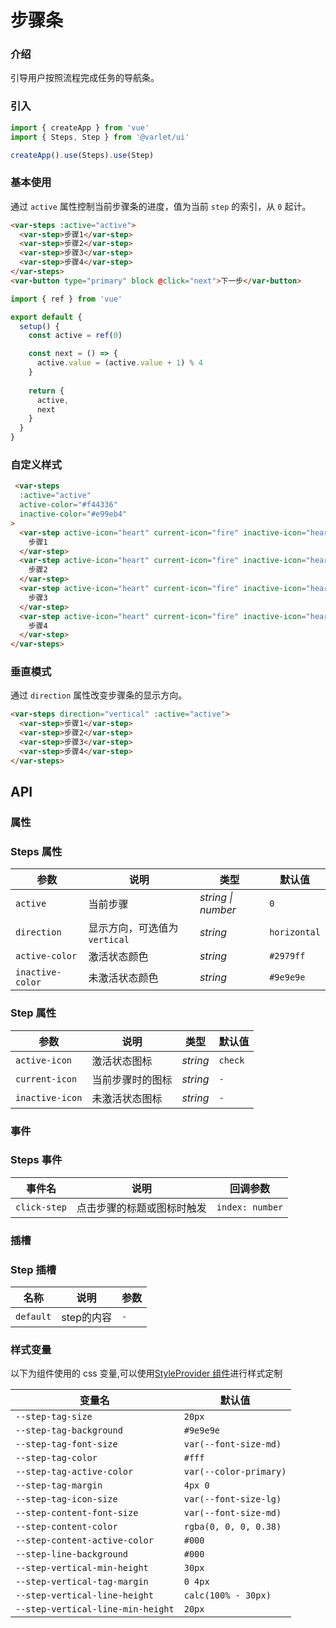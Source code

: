 # 步骤条

### 介绍

引导用户按照流程完成任务的导航条。

### 引入

```js
import { createApp } from 'vue'
import { Steps, Step } from '@varlet/ui'

createApp().use(Steps).use(Step)
```

### 基本使用

通过 `active` 属性控制当前步骤条的进度，值为当前 `step` 的索引，从 `0` 起计。

```html
<var-steps :active="active">
  <var-step>步骤1</var-step>
  <var-step>步骤2</var-step>
  <var-step>步骤3</var-step>
  <var-step>步骤4</var-step>
</var-steps>
<var-button type="primary" block @click="next">下一步</var-button>
```

```javascript
import { ref } from 'vue'

export default {
  setup() {
    const active = ref(0)

    const next = () => {
      active.value = (active.value + 1) % 4
    }
    
    return {
      active,
      next
    }
  }
}
```

### 自定义样式

```html
 <var-steps 
  :active="active"  
  active-color="#f44336" 
  inactive-color="#e99eb4"
>
  <var-step active-icon="heart" current-icon="fire" inactive-icon="heart-half-full">
    步骤1
  </var-step>
  <var-step active-icon="heart" current-icon="fire" inactive-icon="heart-half-full">
    步骤2
  </var-step>
  <var-step active-icon="heart" current-icon="fire" inactive-icon="heart-half-full">
    步骤3
  </var-step>
  <var-step active-icon="heart" current-icon="fire" inactive-icon="heart-half-full">
    步骤4
  </var-step>
</var-steps>
```

### 垂直模式

通过 `direction` 属性改变步骤条的显示方向。

```html
<var-steps direction="vertical" :active="active">
  <var-step>步骤1</var-step>
  <var-step>步骤2</var-step>
  <var-step>步骤3</var-step>
  <var-step>步骤4</var-step>
</var-steps>
```

## API

### 属性

### Steps 属性

| 参数 | 说明 | 类型 | 默认值 |
| ----- | -------------- | -------- | ---------- |
| `active` | 当前步骤 | _string \| number_ | `0` |
| `direction` | 显示方向，可选值为 `vertical` | _string_ | `horizontal` |
| `active-color` | 激活状态颜色 | _string_ | `#2979ff` |
| `inactive-color` | 未激活状态颜色 | _string_ | `#9e9e9e` |

### Step 属性

| 参数 | 说明 | 类型 | 默认值 |
| ----- | -------------- | -------- | ---------- |
| `active-icon` | 激活状态图标  | _string_ | `check` |
| `current-icon` | 当前步骤时的图标 | _string_ | `-` |
| `inactive-icon` | 未激活状态图标 | _string_ | `-` |

### 事件

### Steps 事件

| 事件名 | 说明 | 回调参数 |
| ----- | -------------- | -------- |
| `click-step` | 点击步骤的标题或图标时触发| `index: number` |

### 插槽

### Step 插槽

| 名称 | 说明 | 参数 |
| ----- | -------------- | -------- |
| `default` | step的内容 | `-` |

### 样式变量

以下为组件使用的 css 变量,可以使用[StyleProvider 组件](#/zh-CN/style-provider)进行样式定制

| 变量名 | 默认值 |
| --- | --- |
| `--step-tag-size` | `20px` |
| `--step-tag-background` | `#9e9e9e` |
| `--step-tag-font-size` | `var(--font-size-md)` |
| `--step-tag-color` | `#fff` |
| `--step-tag-active-color` | `var(--color-primary)` |
| `--step-tag-margin` | `4px 0` |
| `--step-tag-icon-size` | `var(--font-size-lg)` |
| `--step-content-font-size` | `var(--font-size-md)` |
| `--step-content-color` | `rgba(0, 0, 0, 0.38)` |
| `--step-content-active-color` | `#000` |
| `--step-line-background` | `#000` |
| `--step-vertical-min-height` | `30px` |
| `--step-vertical-tag-margin` | `0 4px` |
| `--step-vertical-line-height` | `calc(100% - 30px)` |
| `--step-vertical-line-min-height` | `20px` |
